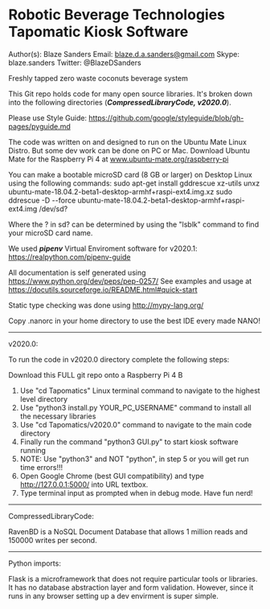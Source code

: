 # Robotic Beverage Technologies Tapomatic Kiosk Software

Author(s): Blaze Sanders Email: blaze.d.a.sanders@gmail.com Skype: blaze.sanders Twitter: @BlazeDSanders

Freshly tapped zero waste coconuts beverage system

This Git repo holds code for many open source libraries. It's broken down into the following directories (***CompressedLibraryCode, v2020.0***).

Please use Style Guide: https://github.com/google/styleguide/blob/gh-pages/pyguide.md

The code was written on and designed to run on the Ubuntu Mate Linux Distro. But some dev work can be done on PC or Mac.
Download Ubuntu Mate for the Raspberry Pi 4 at www.ubuntu-mate.org/raspberry-pi

You can make a bootable microSD card (8 GB or larger) on Desktop Linux using the following commands: 
sudo apt-get install gddrescue xz-utils
unxz ubuntu-mate-18.04.2-beta1-desktop-armhf+raspi-ext4.img.xz
sudo ddrescue -D --force ubuntu-mate-18.04.2-beta1-desktop-armhf+raspi-ext4.img /dev/sd?

Where the ? in sd? can be determined by using the "lsblk" command to find your microSD card name.

We used ***pipenv*** Virtual Enviroment software for v2020.1: https://realpython.com/pipenv-guide

All documentation is self generated using https://www.python.org/dev/peps/pep-0257/
See examples and usage at https://docutils.sourceforge.io/README.html#quick-start

Static type checking was done using http://mypy-lang.org/

Copy .nanorc in your home directory to use the best IDE every made NANO!

***
v2020.0:

To run the code in v2020.0 directory complete the following steps:

Download this FULL git repo onto a Raspberry Pi 4 B
1. Use "cd Tapomatics" Linux terminal command to navigate to the highest level directory
2. Use "python3 install.py YOUR_PC_USERNAME" command to install all the necessary libraries
3. Use "cd Tapomatics/v2020.0" command to navigate to the main code directory
4. Finally run the command "python3 GUI.py" to start kiosk software running
5. NOTE: Use "python3" and NOT "python", in step 5 or you will get run time errors!!!
6. Open Google Chrome (best GUI compatibility) and type http://127.0.0.1:5000/ into URL textbox. 
7. Type terminal input as prompted when in debug mode. Have fun nerd!

***
CompressedLibraryCode:

RavenBD is a NoSQL Document Database that allows 1 million reads and 150000 writes per second.


***
Python imports:

Flask is a microframework that does not require particular tools or libraries. It has no database abstraction layer and form validation. However, since it runs in any browser setting up a dev envirment is super simple.
